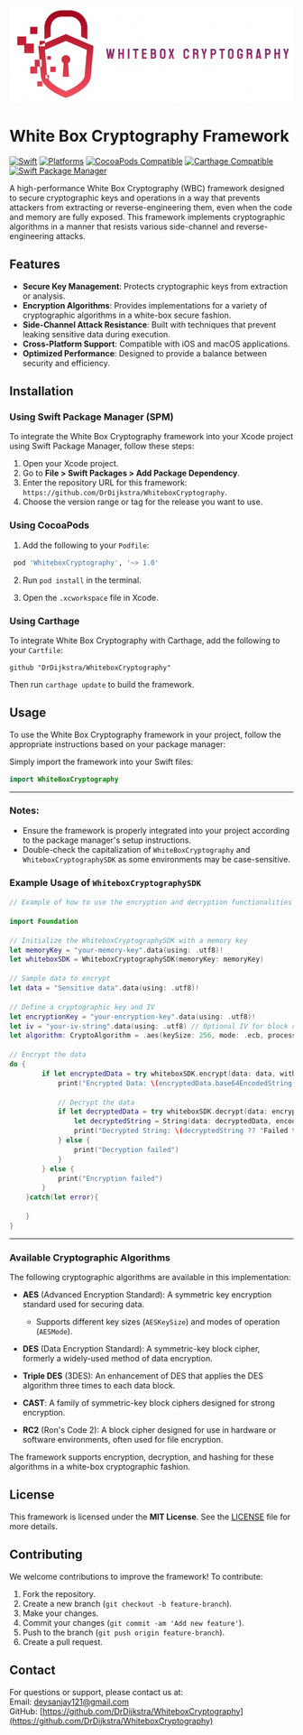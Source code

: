 <img src="https://raw.githubusercontent.com/DrDijkstra/WhiteboxCryptography/develop/Images/wbc.png" alt="White Box Cryptography Logo">


# White Box Cryptography Framework

[![Swift](https://img.shields.io/badge/Swift-5.9_5.10_6.0-orange?style=flat-square)](https://img.shields.io/badge/Swift-5.9_5.10_6.0-Orange?style=flat-square)
[![Platforms](https://img.shields.io/badge/Platforms-macOS_iOS_tvOS_watchOS_visionOS-yellowgreen?style=flat-square)](https://img.shields.io/badge/Platforms-macOS_iOS_tvOS_watchOS_visionOS-Green?style=flat-square)
[![CocoaPods Compatible](https://img.shields.io/cocoapods/v/WhiteboxCryptography.svg?style=flat-square)](https://img.shields.io/cocoapods/v/WhiteboxCryptography.svg)
[![Carthage Compatible](https://img.shields.io/badge/Carthage-compatible-4BC51D.svg?style=flat-square)](https://github.com/Carthage/Carthage)
[![Swift Package Manager](https://img.shields.io/badge/Swift_Package_Manager-compatible-orange?style=flat-square)](https://img.shields.io/badge/Swift_Package_Manager-compatible-orange?style=flat-square)


A high-performance White Box Cryptography (WBC) framework designed to secure cryptographic keys and operations in a way that prevents attackers from extracting or reverse-engineering them, even when the code and memory are fully exposed. This framework implements cryptographic algorithms in a manner that resists various side-channel and reverse-engineering attacks.

## Features

- **Secure Key Management**: Protects cryptographic keys from extraction or analysis.
- **Encryption Algorithms**: Provides implementations for a variety of cryptographic algorithms in a white-box secure fashion.
- **Side-Channel Attack Resistance**: Built with techniques that prevent leaking sensitive data during execution.
- **Cross-Platform Support**: Compatible with iOS and macOS applications.
- **Optimized Performance**: Designed to provide a balance between security and efficiency.

## Installation

### Using Swift Package Manager (SPM)

To integrate the White Box Cryptography framework into your Xcode project using Swift Package Manager, follow these steps:

1. Open your Xcode project.
2. Go to **File > Swift Packages > Add Package Dependency**.
3. Enter the repository URL for this framework: `https://github.com/DrDijkstra/WhiteboxCryptography`.
4. Choose the version range or tag for the release you want to use.

### Using CocoaPods

1. Add the following to your `Podfile`:

```ruby
 pod 'WhiteboxCryptography', '~> 1.0'
```

2. Run `pod install` in the terminal.

3. Open the `.xcworkspace` file in Xcode.

### Using Carthage

To integrate White Box Cryptography with Carthage, add the following to your `Cartfile`:

```
github "DrDijkstra/WhiteboxCryptography"
```

Then run `carthage update` to build the framework.

## Usage

To use the White Box Cryptography framework in your project, follow the appropriate instructions based on your package manager:



Simply import the framework into your Swift files:

```swift
import WhiteBoxCryptography
```

---

### Notes:
- Ensure the framework is properly integrated into your project according to the package manager's setup instructions.
- Double-check the capitalization of `WhiteBoxCryptography` and `WhiteboxCryptographySDK` as some environments may be case-sensitive.

### Example Usage of `WhiteboxCryptographySDK`

```swift
// Example of how to use the encryption and decryption functionalities

import Foundation

// Initialize the WhiteboxCryptographySDK with a memory key
let memoryKey = "your-memory-key".data(using: .utf8)!
let whiteboxSDK = WhiteboxCryptographySDK(memoryKey: memoryKey)

// Sample data to encrypt
let data = "Sensitive data".data(using: .utf8)!

// Define a cryptographic key and IV
let encryptionKey = "your-encryption-key".data(using: .utf8)!
let iv = "your-iv-string".data(using: .utf8) // Optional IV for block ciphers
let algorithm: CryptoAlgorithm = .aes(keySize: 256, mode: .ecb, processingType: .regular) // Replace with the actual algorithm

// Encrypt the data
do {
        if let encryptedData = try whiteboxSDK.encrypt(data: data, withKey: encryptionKey, iv: iv, algorithm: algorithm) {
            print("Encrypted Data: \(encryptedData.base64EncodedString())")
            
            // Decrypt the data
            if let decryptedData = try whiteboxSDK.decrypt(data: encryptedData, withKey: encryptionKey, iv: iv, algorithm: algorithm) {
                let decryptedString = String(data: decryptedData, encoding: .utf8)
                print("Decrypted String: \(decryptedString ?? "Failed to decrypt")")
            } else {
                print("Decryption failed")
            }
        } else {
            print("Encryption failed")
        }
    }catch(let error){
    
    }
}
```
---

### Available Cryptographic Algorithms

The following cryptographic algorithms are available in this implementation:

- **AES** (Advanced Encryption Standard): A symmetric key encryption standard used for securing data.
  - Supports different key sizes (`AESKeySize`) and modes of operation (`AESMode`).
  
- **DES** (Data Encryption Standard): A symmetric-key block cipher, formerly a widely-used method of data encryption.

- **Triple DES** (3DES): An enhancement of DES that applies the DES algorithm three times to each data block.

- **CAST**: A family of symmetric-key block ciphers designed for strong encryption.

- **RC2** (Ron's Code 2): A block cipher designed for use in hardware or software environments, often used for file encryption.

The framework supports encryption, decryption, and hashing for these algorithms in a white-box cryptographic fashion.

## License

This framework is licensed under the **MIT License**. See the [LICENSE](LICENSE) file for more details.

## Contributing

We welcome contributions to improve the framework! To contribute:

1. Fork the repository.
2. Create a new branch (`git checkout -b feature-branch`).
3. Make your changes.
4. Commit your changes (`git commit -am 'Add new feature'`).
5. Push to the branch (`git push origin feature-branch`).
6. Create a pull request.

## Contact

For questions or support, please contact us at:  
Email: deysanjay121@gmail.com  
GitHub: [https://github.com/DrDijkstra/WhiteboxCryptography](https://github.com/DrDijkstra/WhiteboxCryptography)

